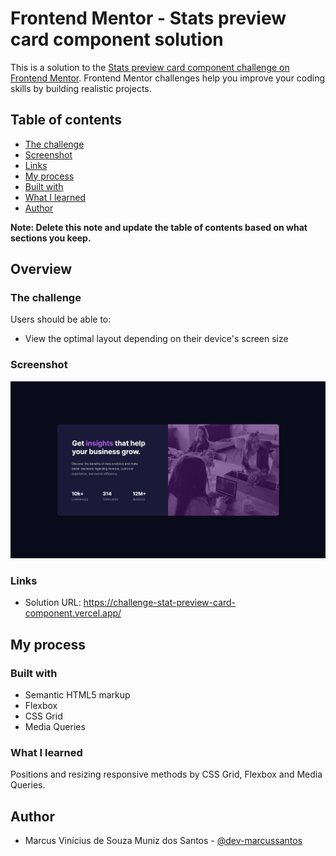 # Frontend Mentor - Stats preview card component solution

This is a solution to the [Stats preview card component challenge on Frontend Mentor](https://www.frontendmentor.io/challenges/stats-preview-card-component-8JqbgoU62). Frontend Mentor challenges help you improve your coding skills by building realistic projects. 

## Table of contents

  - [The challenge](#the-challenge)
  - [Screenshot](#screenshot)
  - [Links](#links)
  - [My process](#my-process)
  - [Built with](#built-with)
  - [What I learned](#what-i-learned)
  - [Author](#author)


**Note: Delete this note and update the table of contents based on what sections you keep.**

## Overview

### The challenge

Users should be able to:

- View the optimal layout depending on their device's screen size

### Screenshot

![](./screenshot.jpg)

### Links

- Solution URL: https://challenge-stat-preview-card-component.vercel.app/

## My process

### Built with

- Semantic HTML5 markup
- Flexbox
- CSS Grid
- Media Queries

### What I learned

Positions and resizing responsive methods by CSS Grid, Flexbox and Media Queries.

## Author

- Marcus Vinícius de Souza Muniz dos Santos - [@dev-marcussantos](https://www.frontendmentor.io/profile/dev-marcussantos)
